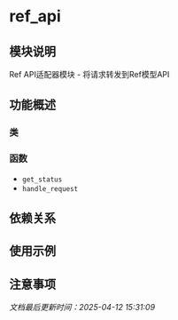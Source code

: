 # ref_api

## 模块说明
Ref API适配器模块 - 将请求转发到Ref模型API

## 功能概述

### 类


### 函数

- `get_status`
- `handle_request`

## 依赖关系

## 使用示例

## 注意事项

*文档最后更新时间：2025-04-12 15:31:09*
